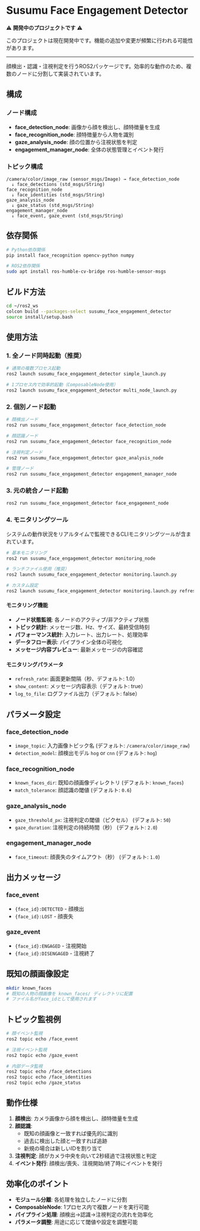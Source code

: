 # Susumu Face Engagement Detector

⚠️ **開発中のプロジェクトです** ⚠️

このプロジェクトは現在開発中です。機能の追加や変更が頻繁に行われる可能性があります。

---

顔検出・認識・注視判定を行うROS2パッケージです。効率的な動作のため、複数のノードに分割して実装されています。

## 構成

### ノード構成
- **face_detection_node**: 画像から顔を検出し、顔特徴量を生成
- **face_recognition_node**: 顔特徴量から人物を識別
- **gaze_analysis_node**: 顔の位置から注視状態を判定
- **engagement_manager_node**: 全体の状態管理とイベント発行

### トピック構成
```
/camera/color/image_raw (sensor_msgs/Image) → face_detection_node
  ↓ face_detections (std_msgs/String)
face_recognition_node
  ↓ face_identities (std_msgs/String)
gaze_analysis_node
  ↓ gaze_status (std_msgs/String)
engagement_manager_node
  ↓ face_event, gaze_event (std_msgs/String)
```

## 依存関係

```bash
# Python依存関係
pip install face_recognition opencv-python numpy

# ROS2依存関係
sudo apt install ros-humble-cv-bridge ros-humble-sensor-msgs
```

## ビルド方法

```bash
cd ~/ros2_ws
colcon build --packages-select susumu_face_engagement_detector
source install/setup.bash
```

## 使用方法

### 1. 全ノード同時起動（推奨）

```bash
# 通常の複数プロセス起動
ros2 launch susumu_face_engagement_detector simple_launch.py

# 1プロセス内で効率的起動（ComposableNode使用）
ros2 launch susumu_face_engagement_detector multi_node_launch.py
```

### 2. 個別ノード起動

```bash
# 顔検出ノード
ros2 run susumu_face_engagement_detector face_detection_node

# 顔認識ノード
ros2 run susumu_face_engagement_detector face_recognition_node

# 注視判定ノード
ros2 run susumu_face_engagement_detector gaze_analysis_node

# 管理ノード
ros2 run susumu_face_engagement_detector engagement_manager_node
```

### 3. 元の統合ノード起動

```bash
ros2 run susumu_face_engagement_detector face_engagement_node
```

### 4. モニタリングツール

システムの動作状況をリアルタイムで監視できるCLIモニタリングツールが含まれています。

```bash
# 基本モニタリング
ros2 run susumu_face_engagement_detector monitoring_node

# ランチファイル使用（推奨）
ros2 launch susumu_face_engagement_detector monitoring.launch.py

# カスタム設定
ros2 launch susumu_face_engagement_detector monitoring.launch.py refresh_rate:=0.5 show_content:=false log_to_file:=true
```

#### モニタリング機能
- **ノード状態監視**: 各ノードのアクティブ/非アクティブ状態
- **トピック統計**: メッセージ数、Hz、サイズ、最終受信時刻
- **パフォーマンス統計**: 入力レート、出力レート、処理効率
- **データフロー表示**: パイプライン全体の可視化
- **メッセージ内容プレビュー**: 最新メッセージの内容確認

#### モニタリングパラメータ
- `refresh_rate`: 画面更新間隔（秒、デフォルト: 1.0）
- `show_content`: メッセージ内容表示（デフォルト: true）
- `log_to_file`: ログファイル出力（デフォルト: false）

## パラメータ設定

### face_detection_node
- `image_topic`: 入力画像トピック名 (デフォルト: `/camera/color/image_raw`)
- `detection_model`: 顔検出モデル `hog` or `cnn` (デフォルト: `hog`)

### face_recognition_node
- `known_faces_dir`: 既知の顔画像ディレクトリ (デフォルト: `known_faces`)
- `match_tolerance`: 顔認識の閾値 (デフォルト: `0.6`)

### gaze_analysis_node
- `gaze_threshold_px`: 注視判定の閾値（ピクセル） (デフォルト: `50`)
- `gaze_duration`: 注視判定の持続時間（秒） (デフォルト: `2.0`)

### engagement_manager_node
- `face_timeout`: 顔喪失のタイムアウト（秒） (デフォルト: `1.0`)

## 出力メッセージ

### face_event
- `{face_id}:DETECTED` - 顔検出
- `{face_id}:LOST` - 顔喪失

### gaze_event
- `{face_id}:ENGAGED` - 注視開始
- `{face_id}:DISENGAGED` - 注視終了

## 既知の顔画像設定

```bash
mkdir known_faces
# 既知の人物の顔画像を known_faces/ ディレクトリに配置
# ファイル名がface_idとして使用されます
```

## トピック監視例

```bash
# 顔イベント監視
ros2 topic echo /face_event

# 注視イベント監視
ros2 topic echo /gaze_event

# 内部データ監視
ros2 topic echo /face_detections
ros2 topic echo /face_identities
ros2 topic echo /gaze_status
```

## 動作仕様

1. **顔検出**: カメラ画像から顔を検出し、顔特徴量を生成
2. **顔認識**: 
   - 既知の顔画像と一致すれば優先的に識別
   - 過去に検出した顔と一致すれば追跡
   - 新規の場合は新しいIDを割り当て
3. **注視判定**: 顔がカメラ中央を向いて2秒経過で注視状態と判定
4. **イベント発行**: 顔検出/喪失、注視開始/終了時にイベントを発行

## 効率化のポイント

- **モジュール分離**: 各処理を独立したノードに分割
- **ComposableNode**: 1プロセス内で複数ノードを実行可能
- **パイプライン処理**: 顔検出→認識→注視判定の流れを効率化
- **パラメータ調整**: 用途に応じて閾値や設定を調整可能